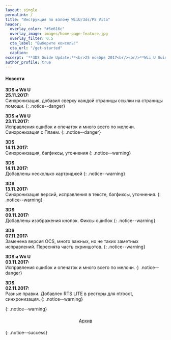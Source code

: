 ```yaml
---
layout: single
permalink: /
title: "Инструкция по взлому WiiU/3ds/PS Vita"
header:
  overlay_color: "#5e616c"
  overlay_image: images/home-page-feature.jpg
  overlay_filter: 0.5
  cta_label: "Выберите консоль!"
  cta_url: "/get-started"
  caption:
excerpt: '**3DS Guide Update:**<br>25 ноября 2017<br/><br/>**Wii U Guide Update:**<br>23 ноября 2017<br/>'
author_profile: true
---
```

#### <a name="news" />Новости
**3DS и Wii U**<br>**25.11.2017:**<br>Синхронизация, добавил сверху каждой страницы ссылки на страницы помощи.
{: .notice--danger}

**3DS и Wii U**<br>**23.11.2017:**<br>Исправления ошибок и опечаток и много всего по мелочи. Синхронизация с Плаем.
{: .notice--danger}

**3DS**<br>**14.11.2017:**<br>Синхронизация, багфиксы, уточнения
{: .notice--warning}

**3DS**<br>**14.11.2017:**<br>Добавлены несколько картриджей
{: .notice--warning}

**3DS**<br>**13.11.2017:**<br>Синхронизация версий, исправления в тексте, багфиксы, уточнения.
{: .notice--warning}

**3DS**<br>**09.11.2017:**<br>Добавлены изображения кнопок. Фиксы ошибок
{: .notice--warning}

**3DS**<br>**07.11.2017:**<br>Заменена версия OCS, много важных, но не таких заметных исправлений. Переснята часть скриншотов.
{: .notice--warning}

**3DS и Wii U**<br>**03.11.2017:**<br>Исправления ошибок и опечаток и много всего по мелочи. 
{: .notice--danger}

**3DS**<br>**02.11.2017:**<br>Разные правки. Добавлен RTS LITE в ресторы для ntrboot, синхронизация. 
{: .notice--warning}

{: .notice--warning}
<center><a href="archive" style="margin:20px auto; text-align:center; display:block; width:200px;" class="btn btn--short">Архив</a></center>
{: .notice--success}
